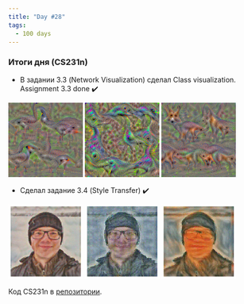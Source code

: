 ```yaml
---
title: "Day #28"
tags:
  - 100 days
---
```


### Итоги дня (CS231n)
* В задании 3.3 (Network Visualization) сделал Class visualization. Assignment 3.3 done :heavy_check_mark:

<img src="/assets/images/goose.png" alt="goose" title="goose" width="150" height="150" />
<img src="/assets/images/peacock.png" alt="peacock" title="peacock" width="150" height="150" />
<img src="/assets/images/red_fox.png" alt="red_fox" title="red_fox" width="150" height="150" />

* Сделал задание 3.4 (Style Transfer) :heavy_check_mark:

<img src="/assets/images/avatar_composition_vii.jpg" alt="composition_vii" title="composition_vii" width="150" height="150" />
<img src="/assets/images/avatar_starry_night.jpg" alt="starry_night" title="starry_night" width="150" height="150" />
<img src="/assets/images/avatar_the_scream.jpg" alt="the_scream" title="the_scream" width="150" height="150" />

Код CS231n в [репозитории](https://github.com/ningeen/stanford_cs231n).